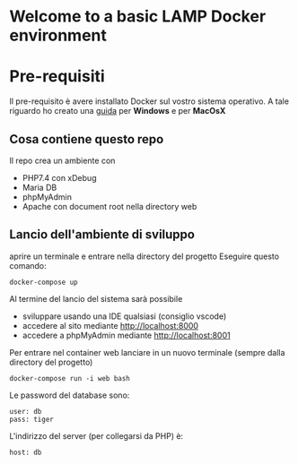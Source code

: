 # Welcome to a basic LAMP Docker environment

# Pre-requisiti

Il pre-requisito è avere installato Docker sul vostro sistema operativo.
A tale riguardo ho creato una [guida](https://docs.google.com/document/d/1ajQ6AcAxoSe6N-IBc7AVt-EllnT1fpk_L6fMos3077w/edit?usp=sharing) per **Windows** e per **MacOsX**

## Cosa contiene questo repo

Il repo crea un ambiente con

- PHP7.4 con xDebug
- Maria DB
- phpMyAdmin
- Apache con document root nella directory web

## Lancio dell'ambiente di sviluppo

aprire un terminale e entrare nella directory del progetto
Eseguire questo comando:

    docker-compose up

Al termine del lancio del sistema sarà possibile

- sviluppare usando una IDE qualsiasi (consiglio vscode)
- accedere al sito mediante [http://localhost:8000](http://localhost:8000)
- accedere a phpMyAdmin mediante [http://localhost:8001](http://localhost:8001)


Per entrare nel container web lanciare in un nuovo terminale (sempre dalla directory del progetto)

    docker-compose run -i web bash

Le password del database sono:

    
    user: db
    pass: tiger
    

L'indirizzo del server (per collegarsi da PHP) è:

    
    host: db
    




